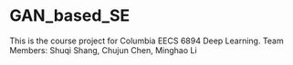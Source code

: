 # GAN_based_SE
This is the course project for Columbia EECS 6894 Deep Learning.
Team Members: Shuqi Shang, Chujun Chen, Minghao Li
